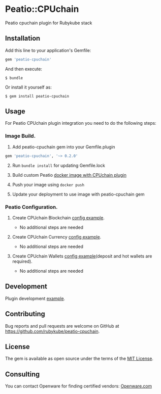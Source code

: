 # Peatio::CPUchain

Peatio cpuchain plugin for Rubykube stack

## Installation

Add this line to your application's Gemfile:

```ruby
gem 'peatio-cpuchain'
```

And then execute:

    $ bundle

Or install it yourself as:

    $ gem install peatio-cpuchain

## Usage

For Peatio CPUchain plugin integration you need to do the following steps:

### Image Build.

1. Add peatio-cpuchain gem into your Gemfile.plugin
```ruby
gem 'peatio-cpuchain', '~> 0.2.0'
```

2. Run `bundle install` for updating Gemfile.lock

3. Build custom Peatio [docker image with CPUchain plugin](https://github.com/rubykube/peatio/blob/master/docs/plugins.md#build)

4. Push your image using `docker push`

5. Update your deployment to use image with peatio-cpuchain gem

### Peatio Configuration.

1. Create CPUchain Blockchain [config example](../config/blockchains.yml).
    * No additional steps are needed

2. Create CPUchain Currency [config example](../config/currencies.yml).
    * No additional steps are needed

3. Create CPUchain Wallets [config example](../config/wallets.yml)(deposit and hot wallets are required).
    * No additional steps are needed


## Development

Plugin development [example](https://github.com/rubykube/peatio/blob/master/docs/coins/development.md).

## Contributing

Bug reports and pull requests are welcome on GitHub at https://github.com/rubykube/peatio-cpuchain.

## License

The gem is available as open source under the terms of the [MIT License](https://opensource.org/licenses/MIT).

## Consulting

You can contact Openware for finding certified vendors:
[Openware.com](https://www.openware.com)
